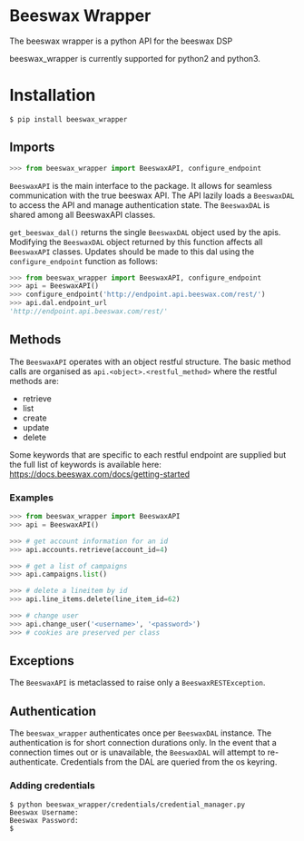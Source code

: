 # Beeswax Wrapper

The beeswax wrapper is a python API for the beeswax DSP

beeswax_wrapper is currently supported for python2 and python3.


# Installation
```console
$ pip install beeswax_wrapper
```

## Imports
```python
>>> from beeswax_wrapper import BeeswaxAPI, configure_endpoint
```
`BeeswaxAPI` is the main interface to the package. 
It allows for seamless communication with the true beeswax API.
The API lazily loads a `BeeswaxDAL` to access the API and manage authentication state. 
The `BeeswaxDAL` is shared among all BeeswaxAPI classes.

`get_beeswax_dal()` returns the single `BeeswaxDAL` object used by the apis. 
Modifying the `BeeswaxDAL` object returned by this function affects all `BeeswaxAPI` classes. 
Updates should be made to this dal using the `configure_endpoint` function as follows:
```python
>>> from beeswax_wrapper import BeeswaxAPI, configure_endpoint
>>> api = BeeswaxAPI()
>>> configure_endpoint('http://endpoint.api.beeswax.com/rest/')
>>> api.dal.endpoint_url
'http://endpoint.api.beeswax.com/rest/'
```

## Methods
The `BeeswaxAPI` operates with an object restful structure. 
The basic method calls are organised as `api.<object>.<restful_method>` where the restful methods are:
- retrieve
- list
- create
- update
- delete

Some keywords that are specific to each restful endpoint are supplied but the full list of keywords is available here: 
https://docs.beeswax.com/docs/getting-started

### Examples
```python
>>> from beeswax_wrapper import BeeswaxAPI
>>> api = BeeswaxAPI()

>>> # get account information for an id
>>> api.accounts.retrieve(account_id=4)

>>> # get a list of campaigns
>>> api.campaigns.list()

>>> # delete a lineitem by id
>>> api.line_items.delete(line_item_id=62)

>>> # change user
>>> api.change_user('<username>', '<password>')
>>> # cookies are preserved per class
```

## Exceptions
The `BeeswaxAPI` is metaclassed to raise only a `BeeswaxRESTException`.

## Authentication
The `beeswax_wrapper` authenticates once per `BeeswaxDAL` instance. The authentication is for short connection durations only. 
In the event that a connection times out or is unavailable, the `BeeswaxDAL` will attempt to re-authenticate.
Credentials from the DAL are queried from the os keyring. 

### Adding credentials
```console
$ python beeswax_wrapper/credentials/credential_manager.py
Beeswax Username:
Beeswax Password:
$
```